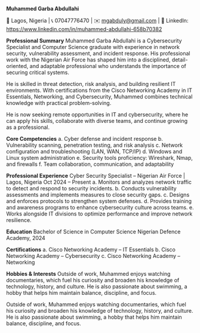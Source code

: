 
**Muhammed Garba Abdullahi**

📍 Lagos, Nigeria | 📞 07047776470 | ✉️ mgabduly@gmail.com | 🔗 LinkedIn: https://www.linkedin.com/in/muhammed-abdullahi-658b70382


**Professional Summary**
Muhammed Garba Abdullahi is a Cybersecurity Specialist and Computer Science graduate with experience in network security, vulnerability assessment, and incident response. His professional work with the Nigerian Air Force has shaped him into a disciplined, detail-oriented, and adaptable professional who understands the importance of securing critical systems.

He is skilled in threat detection, risk analysis, and building resilient IT environments. With certifications from the Cisco Networking Academy in IT Essentials, Networking, and Cybersecurity, Muhammed combines technical knowledge with practical problem-solving.

He is now seeking remote opportunities in IT and cybersecurity, where he can apply his skills, collaborate with diverse teams, and continue growing as a professional.

**Core Competencies**
a. Cyber defense and incident response
b. Vulnerability scanning, penetration testing, and risk analysis
c. Network configuration and troubleshooting (LAN, WAN, TCP/IP)
d. Windows and Linux system administration
e. Security tools proficiency: Wireshark, Nmap, and firewalls
f. Team collaboration, communication, and adaptability

**Professional Experience**
Cyber Security Specialist – Nigerian Air Force | Lagos, Nigeria
Oct 2024 – Present
a. Monitors and analyzes network traffic to detect and respond to security incidents.
b. Conducts vulnerability assessments and implements measures to close security gaps.
c. Designs and enforces protocols to strengthen system defenses.
d. Provides training and awareness programs to enhance cybersecurity culture across teams.
e. Works alongside IT divisions to optimize performance and improve network resilience.

**Education**
Bachelor of Science in Computer Science
Nigerian Defence Academy, 2024

**Certifications**
a. Cisco Networking Academy – IT Essentials
b. Cisco Networking Academy – Cybersecurity
c. Cisco Networking Academy – Networking

**Hobbies & Interests**
Outside of work, Muhammed enjoys watching documentaries, which fuel his curiosity and broaden his knowledge of technology, history, and culture. He is also passionate about swimming, a hobby that helps him maintain balance, discipline, and focus.

Outside of work, Muhammed enjoys watching documentaries, which fuel his curiosity and broaden his knowledge of technology, history, and culture. He is also passionate about swimming, a hobby that helps him maintain balance, discipline, and focus.
